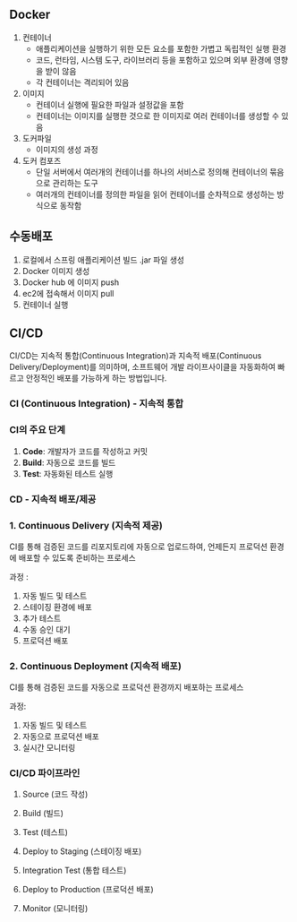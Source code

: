 ## Docker

1. 컨테이너
    - 애플리케이션을 실행하기 위한 모든 요소를 포함한 가볍고 독립적인 실행 환경
    - 코드, 런타임, 시스템 도구, 라이브러리 등을 포함하고 있으며 외부 환경에 영향을 받이 않음
    - 각 컨테이너는 격리되어 있음
2. 이미지
    - 컨테이너 실행에 필요한 파일과 설정값을 포함
    - 컨테이너는 이미지를 실행한 것으로 한 이미지로 여러 컨테이너를 생성할 수 있음
3. 도커파일
    - 이미지의 생성 과정
4. 도커 컴포즈
    - 단일 서버에서 여러개의 컨테이너를 하나의 서비스로 정의해 컨테이너의 묶음으로 관리하는 도구
    - 여러개의 컨테이너를 정의한 파일을 읽어 컨테이너를 순차적으로 생성하는 방식으로 동작함

## 수동배포

1. 로컬에서 스프링 애플리케이션 빌드  .jar 파일 생성
2. Docker 이미지 생성
3. Docker hub 에 이미지 push
4. ec2에 접속해서 이미지 pull
5. 컨테이너 실행

## CI/CD

CI/CD는 지속적 통합(Continuous Integration)과 지속적 배포(Continuous Delivery/Deployment)를 의미하며, 소프트웨어 개발 라이프사이클을 자동화하여 빠르고 안정적인 배포를 가능하게 하는 방법입니다.

### CI (Continuous Integration) - 지속적 통합

### CI의 주요 단계

1. **Code**: 개발자가 코드를 작성하고 커밋
2. **Build**: 자동으로 코드를 빌드
3. **Test**: 자동화된 테스트 실행

### CD - 지속적 배포/제공

### 1. Continuous Delivery (지속적 제공)

CI를 통해 검증된 코드를 리포지토리에 자동으로 업로드하여, 언제든지 프로덕션 환경에 배포할 수 있도록 준비하는 프로세스

과정 :

1. 자동 빌드 및 테스트
2. 스테이징 환경에 배포
3. 추가 테스트 
4. 수동 승인 대기
5. 프로덕션 배포

### 2. Continuous Deployment (지속적 배포)

CI를 통해 검증된 코드를 자동으로 프로덕션 환경까지 배포하는 프로세스

과정:

1. 자동 빌드 및 테스트
2. 자동으로 프로덕션 배포
3. 실시간 모니터링

### CI/CD 파이프라인
1. Source (코드 작성)
   
2. Build (빌드)
   
3. Test (테스트)
   
4. Deploy to Staging (스테이징 배포)
   
5. Integration Test (통합 테스트)
   
6. Deploy to Production (프로덕션 배포)
   
7. Monitor (모니터링)
